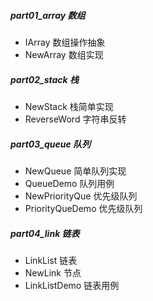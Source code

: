 ##### part01_array 数组
- IArray  数组操作抽象
- NewArray 数组实现

##### part02_stack 栈
- NewStack 栈简单实现
- ReverseWord 字符串反转

##### part03_queue 队列
- NewQueue 简单队列实现
- QueueDemo 队列用例
- NewPriorityQue 优先级队列
- PriorityQueDemo 优先级队列

##### part04_link 链表
- LinkList 链表
- NewLink 节点
- LinkListDemo 链表用例

